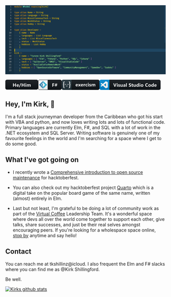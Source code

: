 <img src="https://github.com/tkshill/tkshill/blob/main/wiki_resources/banner.png" alt="banner that has a mock Elm file with my name and details as the data">

![](/wiki_resources/hehim.png)![](/wiki_resources/fsharp.png)![](/wiki_resources/excercism.png)![](/wiki_resources/visualstudio_code.png)

## Hey, I'm Kirk, :wave:

I'm a full stack journeyman developer from the Caribbean who got his start with VBA and python, and now loves writing lots and lots of functional code. Primary languages are currently Elm, F#, and SQL with a lot of work in the .NET ecosystem and SQL Server. Writing software is genuinely one of my favourite feelings in the world and I'm searching for a space where I get to do some good.

## What I've got going on

- I recently wrote a [Comprehensive introduction to open source maintenance](https://github.com/tkshill/Template/wiki/A-Starter-Guide-to-Open-Source-Project-Maintenance) for hacktoberfest.

- You can also check out my hacktoberfest project [Quarto](https://github.com/tkshill/Quarto) which is a digital take on the popular board game of the same name, written (almost) entirely in Elm.

- Last but not least, I'm grateful to be doing a lot of community work as part of the [Virtual Coffee](https://virtualcoffee.io/members/) Leadership Team. It's a wonderful space where devs all over the world come together to support each other, give talks, share successes, and just be their real selves amongst encouraging peers. If you're looking for a wholespace space online, [stop by](https://virtualcoffee.io/events/) anytime and say hello!


## Contact

You can reach me at tkshillinz@icloud. I also frequent the Elm and F# slacks where you can find me as @Kirk Shillingford.

Be well.

[![Kirks github stats](https://github-readme-stats.vercel.app/api?username=tkshill&show_icons=true&theme=cobalt)](https://github.com/anuraghazra/github-readme-stats)
